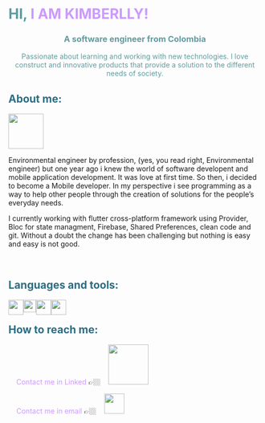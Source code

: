 <h1 style="color: #5e9ca0;">
    HI,
    <span style="color: #cc99ff;">
        I AM KIMBERLLY!
    </span>
</h1>

<h3 dir="auto" align="center">
    <span style="color: #5e9ca0;">
        A software engineer from Colombia
    </span>
</h3>

<p style="text-align: center;">
    <span style="color: #5e9ca0;">
        Passionate about learning and working with new technologies. I love construct and innovative products that
        provide a solution to the different needs of society.
    </span>
</p>

<h2 style="color: #2e6c80;">About me:</h2>

<p><img src="https://media.giphy.com/media/VgCDAzcKvsR6OM0uWg/giphy.gif" width="70" /></p>

<p>
    Environmental engineer by profession, (yes, you read right, Environmental engineer) but one year ago i knew the world of software developent and
    mobile application development. It was love at first time. So then, i decided to become a Mobile developer.
    In my perspective i see programming as a way to help other people through the creation of solutions for the
    people&rsquo;s everyday needs.
</p>
<p>
    I currently working with flutter cross-platform framework using Provider, Bloc for state managment, Firebase,
    Shared Preferences, clean code and git.
    Without a doubt the change has been challenging but nothing is easy and easy is not good.
</p>

<p>&nbsp;</p>

<h2 style="color: #2e6c80;">
    Languages and tools:
</h2>

<p align="center">
    <img style="float: left;" src="https://git-scm.com/images/logos/downloads/Git-Icon-1788C.png"
        width="30" />
    <span>&nbsp; &nbsp;</span>
    <img style="float: left;" src="https://storage.googleapis.com/cms-storage-bucket/0dbfcc7a59cd1cf16282.png"
        width="25" />
    <span>&nbsp; &nbsp;</span>
    <img style="float: left;"
        src="https://upload.wikimedia.org/wikipedia/commons/thumb/3/37/Kotlin_Icon_2021.svg/512px-Kotlin_Icon_2021.svg.png?20210505134836"
        width="30" />
    <span>&nbsp; &nbsp;</span>
    <img style="float: left;" src="https://www.mikefal.net/wp-content/uploads/2016/05/logoAzureSql.png" width="30" />
</p>
<h2 style="color: #2e6c80;">
    How to reach me:
</h2>
<p>
    &nbsp; &nbsp;
    <span style="color: #cc99ff;">
        Contact me in Linked
    </span>
    👉🏼&nbsp; &nbsp;
    <a href="https://www.linkedin.com/in/kimberlly-cathalina-florez-sanchez-3ab8041b8/" target="_blank" rel="nofollow">
        <img src="https://brand.linkedin.com/content/dam/me/business/en-us/amp/brand-site/v2/bg/LI-Logo.svg.original.svg"
            width="80" />
    </a>
</p>
<p>
    &nbsp; &nbsp;
    <span style="color: #cc99ff;">
        Contact me in email
    </span>
    👉🏼 &nbsp;&nbsp;
    <a href="https://mail.google.com/mail/?view=cm&fs=1&to=kimberlly.florez@gmail.com&su=Want to talk with you&body=Hi Kimberlly&"
        target="_blank" rel="nofollow">
        <img src="https://logodownload.org/wp-content/uploads/2018/03/gmail-logo-4-1.png" width="40" />
    </a>
</p>
